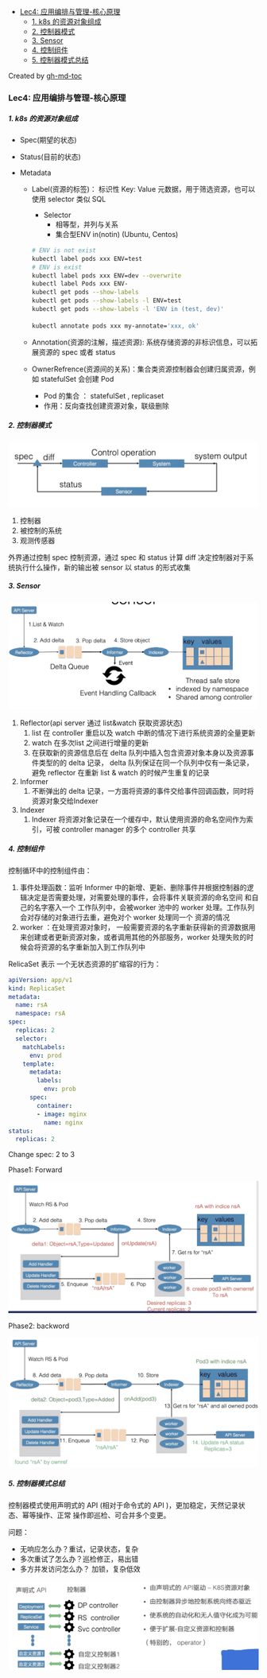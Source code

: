 * [Lec4: 应用编排与管理-核心原理](#lec4-应用编排与管理-核心原理)
    * [1. k8s 的资源对象组成](#1-k8s-的资源对象组成)
    * [2. 控制器模式](#2-控制器模式)
    * [3. Sensor](#3-sensor)
    * [4. 控制组件](#4-控制组件)
    * [5. 控制器模式总结](#5-控制器模式总结)

Created by [gh-md-toc](https://github.com/ekalinin/github-markdown-toc)

### Lec4: 应用编排与管理-核心原理

##### 1. k8s 的资源对象组成

- Spec(期望的状态)

- Status(目前的状态)

- Metadata

  - Label(资源的标签)： 标识性 Key: Value 元数据，用于筛选资源，也可以使用 selector 类似 SQL

    - Selector
      - 相等型，并列与关系
      - 集合型ENV in(notin) (Ubuntu, Centos)

    ```bash
    # ENV is not exist
    kubectl label pods xxx ENV=test
    # ENV is exist
    kubectl label pods xxx ENV=dev --overwrite
    kubectl label Pods xxx ENV-
    kubectl get pods --show-labels
    kubectl get pods --show-labels -l ENV=test
    kubectl get pods --show-labels -l 'ENV in (test, dev)'
    
    kubectl annotate pods xxx my-annotate='xxx, ok'
    ```

    

  - Annotation(资源的注解，描述资源): 系统存储资源的非标识信息，可以拓展资源的 spec 或者 status

  - OwnerRefrence(资源间的关系)：集合类资源控制器会创建归属资源，例如 statefulSet 会创建 Pod

    - Pod 的集合 ： statefulSet , replicaset
    - 作用：反向查找创建资源对象，联级删除

##### 2. 控制器模式

![image-20190527230917748](./images/image-20190527230917748.png)

1. 控制器
2. 被控制的系统
3. 观测传感器

外界通过控制 spec 控制资源，通过 spec 和 status 计算 diff 决定控制器对于系统执行什么操作，新的输出被 sensor 以 status 的形式收集

##### 3. Sensor

![i](./images/image-20190527231326631.png)

1. Reflector(api server 通过 list&watch 获取资源状态)
   1. list 在  controller 重启以及 watch  中断的情况下进行系统资源的全量更新
   2. watch 在多次list 之间进行增量的更新
   3. 在获取新的资源信息后在 delta 队列中插入包含资源对象本身以及资源事件类型的的 delta 记录， delta 队列保证在同一个队列中仅有一条记录，避免 reflector 在重新 list & watch 的时候产生重复的记录
2. Informer
   1. 不断弹出的 delta 记录，一方面将资源的事件交给事件回调函数，同时将资源对象交给Indexer
3. Indexer
   1. Indexer 将资源对象记录在一个缓存中，默认使用资源的命名空间作为索引，可被 controller manager 的多个 controller 共享

##### 4. 控制组件

控制循环中的控制组件由：

1. 事件处理函数：监听 Informer 中的新增、更新、删除事件并根据控制器的逻辑决定是否需要处理，对需要处理的事件，会将事件关联资源的命名空间 和自己的名字塞入一个 工作队列中，会被worker 池中的 worker 处理。工作队列会对存储的对象进行去重，避免对个 worker 处理同一个 资源的情况
2. worker ：在处理资源对象时， 一般需要资源的名字重新获得新的资源数据用来创建或者更新资源对象，或者调用其他的外部服务，worker 处理失败的时候会将资源的名字重新加入到工作队列中

RelicaSet 表示 一个无状态资源的扩缩容的行为：

```yaml
apiVersion: app/v1
kind: ReplicaSet
metadata:
  name: rsA
  namespace: rsA
spec:
  replicas: 2
  selector:
    matchLabels:
      env: prod
    template:
      metadata:
        labels:
          env: prob
      spec:
        container:
        - image: mginx
          name: nginx
status:
  replicas: 2
```

Change spec: 2 to 3

Phase1: Forward

![image-20190527233453941](./images/image-20190527233453941.png)

 Phase2: backword

![image-20190527233716943](./images/image-20190527233716943.png)

##### 5. 控制器模式总结

控制器模式使用声明式的 API (相对于命令式的 API )，更加稳定，天然记录状态、幂等操作、正常 操作即巡检、可合并多个变更。

问题：

- 无响应怎么办？重试，记录状态，复杂
- 多次重试了怎么办？巡检修正，易出错
- 多方并发访问怎么办？ 加锁，复杂低效

![image-20190527234820080](./images/image-20190527234820080.png)
